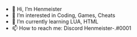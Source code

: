 - 👋 Hi, I’m Henmeister
- 👀 I’m interested in Coding, Games, Cheats
- 🌱 I’m currently learning LUA, HTML
- 📫 How to reach me: Discord Henmeister-.#0001

<!---
Henmeister34/Henmeister34 is a ✨ special ✨ repository because its `README.md` (this file) appears on your GitHub profile.
You can click the Preview link to take a look at your changes.
--->
